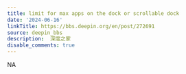 ```yaml
---
title: limit for max apps on the dock or scrollable dock
date: '2024-06-16'
linkTitle: https://bbs.deepin.org/en/post/272691
source: deepin_bbs
description:  深度之家 
disable_comments: true
---
```

NA
